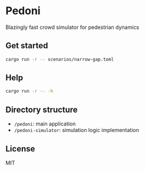 # Pedoni

Blazingly fast crowd simulator for pedestrian dynamics

## Get started
```sh
cargo run -r -- scenarios/narrow-gap.toml
```

## Help
```sh
cargo run -r -- -h
```

## Directory structure
- `/pedoni`: main application
- `/pedoni-simulator`: simulation logic implementation

## License
MIT